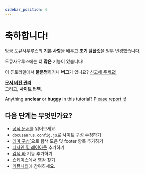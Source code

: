 ```yaml
---
sidebar_position: 6
---
```


# 축하합니다!

방금 도큐사우루스의 **기본 사항**을 배우고 **초기 템플릿**을 일부 변경했습니다.

도큐사우루스에는 **더 많은** 기능이 있습니다!

이 튜토리얼에서 **불분명**하거나 **버그**가 있나요? [신고해 주세요!](https://github.com/facebook/docusaurus/discussions/4610)

**[문서 버전 관리](../튜토리얼-추가/문서-버전-관리.md)**  
그리고, **[사이트 번역](../튜토리얼-추가/번역-사이트.md)**.

Anything **unclear** or **buggy** in this tutorial? [Please report it!](https://github.com/facebook/docusaurus/discussions/4610)

## 다음 단계는 무엇인가요?

- [공식 문서](https://docusaurus.io/)를 읽어보세요.
- [`docusaurus.config.js`](https://docusaurus.io/docs/api/docusaurus-config)로 사이트 구성 수정하기
- [테마 구성`](https://docusaurus.io/docs/api/themes/configuration)으로 탐색 모음 및 footer 항목 추가하기
- [디자인 및 레이아웃](https://docusaurus.io/docs/styling-layout) 추가하기
- [검색 바](https://docusaurus.io/docs/search) 기능 추가하기
- [쇼케이스](https://docusaurus.io/showcase)에서 영감 찾기
- [커뮤니티](https://docusaurus.io/community/support)에 참여하세요.
